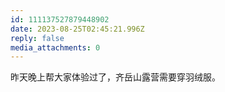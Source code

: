 ```yaml
---
id: 111137527879448902
date: 2023-08-25T02:45:21.996Z
reply: false
media_attachments: 0
---
```


昨天晚上帮大家体验过了，齐岳山露营需要穿羽绒服。

